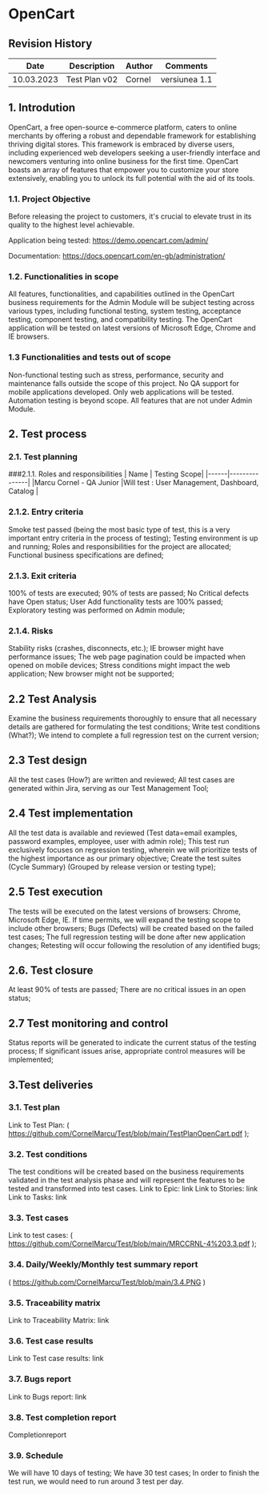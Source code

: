 # OpenCart
## Revision History
| Date          | Description   | Author           | Comments     |
| ------------- | ------------- | ---------------- |--------------|
| 10.03.2023    | Test Plan v02 | Cornel           |versiunea 1.1 |

## 1. Introdution
OpenCart, a free open-source e-commerce platform, caters to online merchants by offering a robust and dependable framework for establishing thriving digital stores.
This framework is embraced by diverse users, including experienced web developers seeking a user-friendly interface and newcomers venturing into online business for the first time.
OpenCart boasts an array of features that empower you to customize your store extensively, enabling you to unlock its full potential with the aid of its tools.

### 1.1. Project Objective
Before releasing the project to customers, it's crucial to elevate trust in its quality to the highest level achievable.

Application being tested: https://demo.opencart.com/admin/

Documentation: https://docs.opencart.com/en-gb/administration/

### 1.2. Functionalities in scope
All features, functionalities, and capabilities outlined in the OpenCart business requirements for the Admin Module will be subject testing across various types, including functional testing, system testing, acceptance testing, component testing, and compatibility testing.
The OpenCart application will be tested on latest versions of Microsoft Edge, Chrome and IE browsers.

### 1.3 Functionalities and tests out of scope
Non-functional testing such as stress, performance, security and maintenance falls outside the scope of this project.
No QA support for mobile applications developed. Only web applications will be tested.
Automation testing is beyond scope.
All features that are not under Admin Module.

## 2. Test process
### 2.1. Test planning
###2.1.1. Roles and responsibilities
| Name | Testing Scope|
|------|---------------|
|Marcu Cornel - QA Junior |Will test : User Management, Dashboard, Catalog |

### 2.1.2. Entry criteria
Smoke test passed (being the most basic type of test, this is a very important entry criteria in the process of testing);
Testing environment is up and running;
Roles and responsibilities for the project are allocated;
Functional business specifications are defined;
### 2.1.3. Exit criteria
100% of tests are executed;
90% of tests are passed;
No Critical defects have Open status;
User Add functionality tests are 100% passed;
Exploratory testing was performed on Admin module;
### 2.1.4. Risks
Stability risks (crashes, disconnects, etc.);
IE browser might have performance issues;
The web page pagination could be impacted when opened on mobile devices;
Stress conditions might impact the web application;
New browser might not be supported;
## 2.2 Test Analysis
Examine the business requirements thoroughly to ensure that all necessary details are gathered for formulating the test conditions;
Write test conditions (What?);
We intend to complete a full regression test on the current version;
## 2.3 Test design
All the test cases (How?) are written and reviewed;
All test cases are generated within Jira, serving as our Test Management Tool;
## 2.4 Test implementation
All the test data is available and reviewed (Test data=email examples, password examples, employee, user with admin role);
This test run exclusively focuses on regression testing, wherein we will prioritize tests of the highest importance as our primary objective;
Create the test suites (Cycle Summary) (Grouped by release version or testing type);
## 2.5 Test execution
The tests will be executed on the latest versions of browsers: Chrome, Microsoft Edge, IE. If time permits, we will expand the testing scope to include other browsers;
Bugs (Defects) will be created based on the failed test cases;
The full regression testing will be done after new application changes;
Retesting will occur following the resolution of any identified bugs;
## 2.6. Test closure
At least 90% of tests are passed;
There are no critical issues in an open status;
## 2.7 Test monitoring and control
Status reports will be generated to indicate the current status of the testing process;
If significant issues arise, appropriate control measures will be implemented;


## 3.Test deliveries
### 3.1. Test plan
Link to Test Plan: ( https://github.com/CornelMarcu/Test/blob/main/TestPlanOpenCart.pdf );

### 3.2. Test conditions
The test conditions will be created based on the business requirements validated in the test analysis phase and will represent the features to be tested and transformed into test cases.
Link to Epic: link
Link to Stories: link
Link to Tasks: link

### 3.3. Test cases
Link to test cases: ( https://github.com/CornelMarcu/Test/blob/main/MRCCRNL-4%203.3.pdf );

### 3.4. Daily/Weekly/Monthly test summary report
( https://github.com/CornelMarcu/Test/blob/main/3.4.PNG )

### 3.5. Traceability matrix
Link to Traceability Matrix: link

### 3.6. Test case results
Link to Test case results: link

### 3.7. Bugs report
Link to Bugs report: link

### 3.8. Test completion report
Completionreport

### 3.9. Schedule
We will have 10 days of testing;
We have 30 test cases;
In order to finish the test run, we would need to run around 3 test per day.
